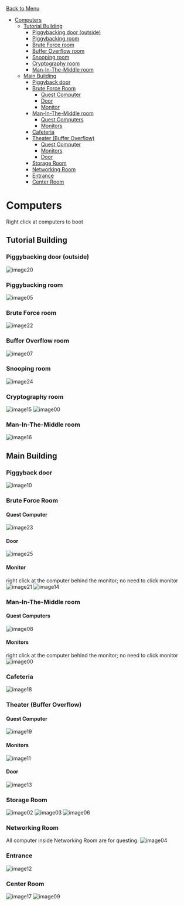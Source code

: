 [Back to Menu](../../README.md)  

<!-- toc -->

- [Computers](#computers)
	- [Tutorial Building](#tutorial-building)
		- [Piggybacking door (outside)](#piggybacking-door-outside)
		- [Piggybacking room](#piggybacking-room)
		- [Brute Force room](#brute-force-room)
		- [Buffer Overflow room](#buffer-overflow-room)
		- [Snooping room](#snooping-room)
		- [Cryptography room](#cryptography-room)
		- [Man-In-The-Middle room](#man-in-the-middle-room)
	- [Main Building](#main-building)
		- [Piggyback door](#piggyback-door)
		- [Brute Force Room](#brute-force-room-1)
			- [Quest Computer](#quest-computer)
			- [Door](#door)
			- [Monitor](#monitor)
		- [Man-In-The-Middle room](#man-in-the-middle-room-1)
			- [Quest Computers](#quest-computers)
			- [Monitors](#monitors)
		- [Cafeteria](#cafeteria)
		- [Theater (Buffer Overflow)](#theater-buffer-overflow)
			- [Quest Computer](#quest-computer-1)
			- [Monitors](#monitors-1)
			- [Door](#door-1)
		- [Storage Room](#storage-room)
		- [Networking Room](#networking-room)
		- [Entrance](#entrance)
		- [Center Room](#center-room)

<!-- tocstop -->

# Computers
Right click at computers to boot

## Tutorial Building
### Piggybacking door (outside)
![image20](./images/image20.png)
### Piggybacking room
![image05](./images/image05.png)
### Brute Force room
![image22](./images/image22.png)
### Buffer Overflow room
![image07](./images/image07.png)
### Snooping room
![image24](./images/image24.png)
### Cryptography room
![image15](./images/image15.png)
![image00](./images/image00.png)
### Man-In-The-Middle room
![image16](./images/image16.png)

## Main Building
### Piggyback door
![image10](./images/image10.png)
### Brute Force Room
#### Quest Computer
![image23](./images/image23.png)
#### Door
![image25](./images/image25.png)
#### Monitor
right click at the computer behind the monitor; no need to click monitor
![image21](./images/image21.png)
![image14](./images/image14.png)

### Man-In-The-Middle room
#### Quest Computers
![image08](./images/image08.png)
#### Monitors
right click at the computer behind the monitor; no need to click monitor
![image00](./images/image00.png)

### Cafeteria
![image18](./images/image18.png)

### Theater (Buffer Overflow)
#### Quest Computer
![image19](./images/image19.png)
#### Monitors
![image11](./images/image11.png)
#### Door
![image13](./images/image13.png)

### Storage Room
![image02](./images/image02.png)
![image03](./images/image03.png)
![image06](./images/image06.png)

### Networking Room
All computer inside Networking Room are for questing.
![image04](./images/image04.png)

### Entrance
![image12](./images/image12.png)


### Center Room
![image17](./images/image17.png)
![image09](./images/image09.png)
